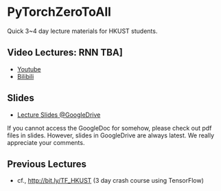 # PyTorchZeroToAll
Quick 3~4 day lecture materials for HKUST students.

## Video Lectures: RNN TBA]
* [Youtube](http://bit.ly/PyTorchVideo)
* [Bilibili](https://www.bilibili.com/video/av15823922/)

## Slides
* [Lecture Slides @GoogleDrive](http://bit.ly/PyTorchZeroAll)

If you cannot access the GoogleDoc for somehow, please check out pdf files in slides. However, slides in GoogleDrive are always latest. We really appreciate your comments.

## Previous Lectures 
* cf., http://bit.ly/TF_HKUST (3 day crash course using TensorFlow)
